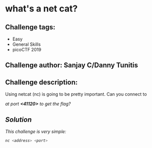 # what's a net cat?
## Challenge tags:
- Easy
- General Skills
- picoCTF 2019

## Challenge author: Sanjay C/Danny Tunitis
## Challenge description:
Using netcat (nc) is going to be pretty important. Can you connect to **<address>** at port **<41120>** to get the flag?

## Solution
This challenge is very simple:

~~~bash
nc <address> <port>
~~~
